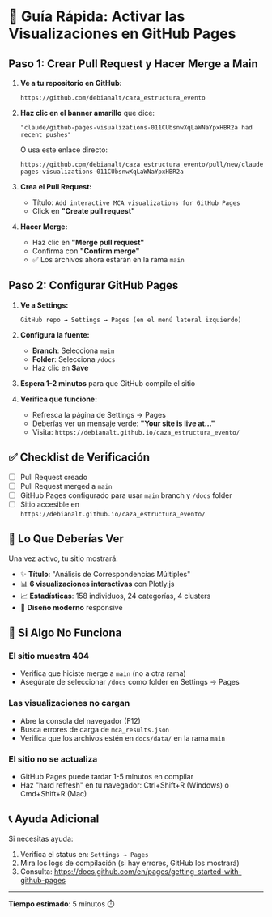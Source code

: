 # 🚀 Guía Rápida: Activar las Visualizaciones en GitHub Pages

## Paso 1: Crear Pull Request y Hacer Merge a Main

1. **Ve a tu repositorio en GitHub:**
   ```
   https://github.com/debianalt/caza_estructura_evento
   ```

2. **Haz clic en el banner amarillo** que dice:
   ```
   "claude/github-pages-visualizations-011CUbsnwXqLaWNaYpxHBR2a had recent pushes"
   ```

   O usa este enlace directo:
   ```
   https://github.com/debianalt/caza_estructura_evento/pull/new/claude/github-pages-visualizations-011CUbsnwXqLaWNaYpxHBR2a
   ```

3. **Crea el Pull Request:**
   - Título: `Add interactive MCA visualizations for GitHub Pages`
   - Click en **"Create pull request"**

4. **Hacer Merge:**
   - Haz clic en **"Merge pull request"**
   - Confirma con **"Confirm merge"**
   - ✅ Los archivos ahora estarán en la rama `main`

## Paso 2: Configurar GitHub Pages

1. **Ve a Settings:**
   ```
   GitHub repo → Settings → Pages (en el menú lateral izquierdo)
   ```

2. **Configura la fuente:**
   - **Branch**: Selecciona `main`
   - **Folder**: Selecciona `/docs`
   - Haz clic en **Save**

3. **Espera 1-2 minutos** para que GitHub compile el sitio

4. **Verifica que funcione:**
   - Refresca la página de Settings → Pages
   - Deberías ver un mensaje verde: **"Your site is live at..."**
   - Visita: `https://debianalt.github.io/caza_estructura_evento/`

## ✅ Checklist de Verificación

- [ ] Pull Request creado
- [ ] Pull Request merged a `main`
- [ ] GitHub Pages configurado para usar `main` branch y `/docs` folder
- [ ] Sitio accesible en `https://debianalt.github.io/caza_estructura_evento/`

## 🎯 Lo Que Deberías Ver

Una vez activo, tu sitio mostrará:

- ✨ **Título**: "Análisis de Correspondencias Múltiples"
- 📊 **6 visualizaciones interactivas** con Plotly.js
- 📈 **Estadísticas**: 158 individuos, 24 categorías, 4 clusters
- 🎨 **Diseño moderno** responsive

## 🐛 Si Algo No Funciona

### El sitio muestra 404
- Verifica que hiciste merge a `main` (no a otra rama)
- Asegúrate de seleccionar `/docs` como folder en Settings → Pages

### Las visualizaciones no cargan
- Abre la consola del navegador (F12)
- Busca errores de carga de `mca_results.json`
- Verifica que los archivos estén en `docs/data/` en la rama `main`

### El sitio no se actualiza
- GitHub Pages puede tardar 1-5 minutos en compilar
- Haz "hard refresh" en tu navegador: Ctrl+Shift+R (Windows) o Cmd+Shift+R (Mac)

## 📞 Ayuda Adicional

Si necesitas ayuda:
1. Verifica el status en: `Settings → Pages`
2. Mira los logs de compilación (si hay errores, GitHub los mostrará)
3. Consulta: https://docs.github.com/en/pages/getting-started-with-github-pages

---

**Tiempo estimado**: 5 minutos ⏱️
